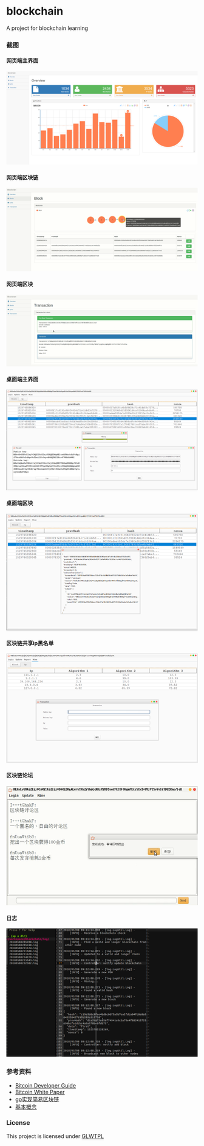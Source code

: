 # blockchain
A project for blockchain learning

### 截图

#### 网页端主界面
 ![界面](https://github.com/fzjcdt/blockchain/raw/master/screenshots/web_homepage.PNG)

#### 网页端区块链
 ![区块链](https://github.com/fzjcdt/blockchain/raw/master/screenshots/web_blockchain.PNG)

#### 网页端区块
 ![区块](https://github.com/fzjcdt/blockchain/raw/master/screenshots/web_block.PNG)

#### 桌面端主界面
 ![界面](https://github.com/fzjcdt/blockchain/raw/master/screenshots/desktop_main.PNG)

#### 桌面端区块
 ![区块](https://github.com/fzjcdt/blockchain/raw/master/screenshots/desktop_detail.PNG)

#### 区块链共享ip黑名单
 ![ip黑名单](https://github.com/fzjcdt/blockchain/raw/master/screenshots/desktop_ip_blacklist.PNG)

#### 区块链论坛
 ![论坛](https://github.com/fzjcdt/blockchain/raw/master/screenshots/forum.PNG)

#### 日志
 ![日志](https://github.com/fzjcdt/blockchain/raw/master/screenshots/log.png)

### 参考资料

- [Bitcoin Developer Guide](https://bitcoin.org/en/developer-guide)
- [Bitcoin White Paper](https://github.com/GammaGao/bitcoinwhitepaper/blob/master/bitcoin_en.pdf)
- [go实现简易区块链](https://github.com/Jeiwan/blockchain_go)
- [基本概念](https://medium.com/programmers-blockchain/create-simple-blockchain-java-tutorial-from-scratch-6eeed3cb03fa)

### License
This project is licensed under [GLWTPL](./LICENSE)